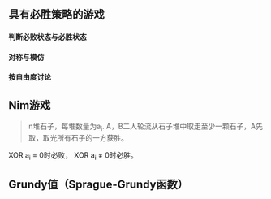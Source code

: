 ## 具有必胜策略的游戏
#### 判断必败状态与必胜状态
#### 对称与模仿
#### 按自由度讨论

## Nim游戏
>n堆石子，每堆数量为a<sub>i</sub>. A，B二人轮流从石子堆中取走至少一颗石子，A先取，取光所有石子的一方获胜。

XOR a<sub>i</sub> = 0时必败，
XOR a<sub>i</sub> &ne; 0时必胜。

## Grundy值（Sprague-Grundy函数）
